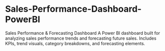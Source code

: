 # Sales-Performance-Dashboard-PowerBI
 Sales Performance &amp; Forecasting Dashboard A Power BI dashboard built for analyzing sales performance trends and forecasting future sales. Includes KPIs, trend visuals, category breakdowns, and forecasting elements.
